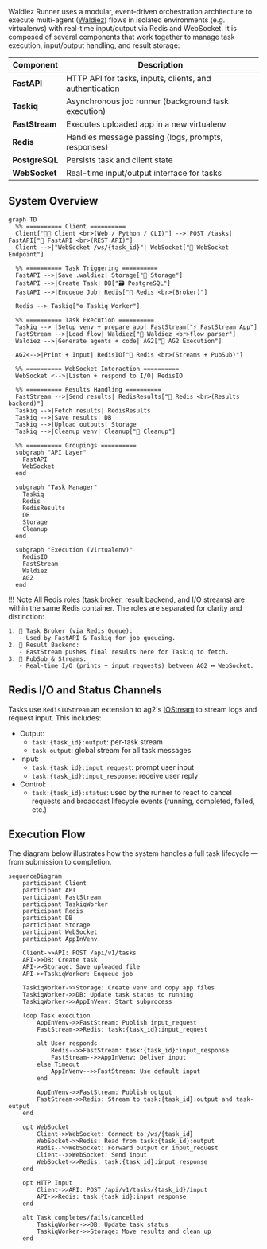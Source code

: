 
Waldiez Runner uses a modular, event-driven orchestration architecture to execute multi-agent ([Waldiez](https://github.com/waldiez/waldiez)) flows in isolated environments (e.g. virtualenvs) with real-time input/output via Redis and WebSocket. It is composed of several components that work together to manage task execution, input/output handling, and result storage:

| Component      | Description                                             |
|----------------|---------------------------------------------------------|
| **FastAPI**    | HTTP API for tasks, inputs, clients, and authentication |
| **Taskiq**     | Asynchronous job runner (background task execution)     |
| **FastStream** | Executes uploaded app in a new virtualenv               |
| **Redis**      | Handles message passing (logs, prompts, responses)      |
| **PostgreSQL** | Persists task and client state                          |
| **WebSocket**  | Real-time input/output interface for tasks              |

## System Overview

```mermaid
graph TD
  %% ========== Client ==========
  Client["🧑‍💻 Client <br>(Web / Python / CLI)"] -->|POST /tasks| FastAPI["🚀 FastAPI <br>(REST API)"]
  Client -->|"WebSocket /ws/{task_id}"| WebSocket["🔌 WebSocket Endpoint"]

  %% ========== Task Triggering ==========
  FastAPI -->|Save .waldiez| Storage["📁 Storage"]
  FastAPI -->|Create Task| DB["🗃️ PostgreSQL"]
  FastAPI -->|Enqueue Job| Redis["📨 Redis <br>(Broker)"]

  Redis --> Taskiq["⚙️ Taskiq Worker"]

  %% ========== Task Execution ==========
  Taskiq --> |Setup venv + prepare app| FastStream["⚡ FastStream App"]
  FastStream -->|Load flow| Waldiez["🧠 Waldiez <br>flow parser"]
  Waldiez -->|Generate agents + code| AG2["🧬 AG2 Execution"]

  AG2<-->|Print + Input| RedisIO["📡 Redis <br>(Streams + PubSub)"]

  %% ========== WebSocket Interaction ==========
  WebSocket <-->|Listen + respond to I/O| RedisIO

  %% ========== Results Handling ==========
  FastStream -->|Send results| RedisResults["📨 Redis <br>(Results backend)"]
  Taskiq -->|Fetch results| RedisResults
  Taskiq -->|Save results| DB
  Taskiq -->|Upload outputs| Storage
  Taskiq -->|Cleanup venv| Cleanup["🧹 Cleanup"]

  %% ========== Groupings ==========
  subgraph "API Layer"
    FastAPI
    WebSocket
  end

  subgraph "Task Manager"
    Taskiq
    Redis
    RedisResults
    DB
    Storage
    Cleanup
  end

  subgraph "Execution (Virtualenv)"
    RedisIO
    FastStream
    Waldiez
    AG2
  end
```

!!! Note
    All Redis roles (task broker, result backend, and I/O streams) are within the same Redis container. The roles are separated for clarity and distinction:

    1. 🔁 Task Broker (via Redis Queue):
       - Used by FastAPI & Taskiq for job queueing.
    2. 🧠 Result Backend:
       - FastStream pushes final results here for Taskiq to fetch.
    3. 📡 PubSub & Streams:
       - Real-time I/O (prints + input requests) between AG2 ↔ WebSocket.

## Redis I/O and Status Channels

Tasks use `RedisIOStream` an extension to ag2's [IOStream](https://github.com/ag2ai/ag2/blob/main/autogen/io/base.py#L63) to stream logs and request input. This includes:

- Output:
  - `task:{task_id}:output`: per-task stream
  - `task-output`: global stream for all task messages
- Input:
  - `task:{task_id}:input_request`: prompt user input
  - `task:{task_id}:input_response`: receive user reply
- Control:
  - `task:{task_id}:status`: used by the runner to react to cancel requests and broadcast lifecycle events (running, completed, failed, etc.)

## Execution Flow

The diagram below illustrates how the system handles a full task lifecycle — from submission to completion.

```mermaid
sequenceDiagram
    participant Client
    participant API
    participant FastStream
    participant TaskiqWorker
    participant Redis
    participant DB
    participant Storage
    participant WebSocket
    participant AppInVenv

    Client->>API: POST /api/v1/tasks
    API->>DB: Create task
    API->>Storage: Save uploaded file
    API->>TaskiqWorker: Enqueue job

    TaskiqWorker->>Storage: Create venv and copy app files
    TaskiqWorker->>DB: Update task status to running
    TaskiqWorker->>AppInVenv: Start subprocess

    loop Task execution
        AppInVenv->>FastStream: Publish input_request
        FastStream->>Redis: task:{task_id}:input_request

        alt User responds
            Redis-->>FastStream: task:{task_id}:input_response
            FastStream-->>AppInVenv: Deliver input
        else Timeout
            AppInVenv-->>FastStream: Use default input
        end

        AppInVenv->>FastStream: Publish output
        FastStream->>Redis: Stream to task:{task_id}:output and task-output
    end

    opt WebSocket
        Client->>WebSocket: Connect to /ws/{task_id}
        WebSocket->>Redis: Read from task:{task_id}:output
        Redis-->>WebSocket: Forward output or input_request
        Client-->>WebSocket: Send input
        WebSocket->>Redis: task:{task_id}:input_response
    end

    opt HTTP Input
        Client->>API: POST /api/v1/tasks/{task_id}/input
        API->>Redis: task:{task_id}:input_response
    end

    alt Task completes/fails/cancelled
        TaskiqWorker->>DB: Update task status
        TaskiqWorker->>Storage: Move results and clean up
    end
```
